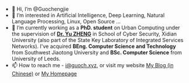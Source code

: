 - 👋 Hi, I’m @Guochengjie
- 👀 I’m interested in Artificial Intelligence, Deep Learning, Natural Language Processing, Linux, Open Source ...
- 🌱 I’m currently working as a <b>PhD. student</b> on Urban Computing under the supervision of <b>[Dr. Yu ZHENG](http://urban-computing.com/yuzheng)</b> in School of Cyber Security, Xidian University (also part of the State Key Laboratory of Integrated Services Networks). 
  I've acquired <b>BEng. Computer Science and Technology</b> from Southwest Jiaotong University and <b>BSc. Computer Science</b> from University of Leeds.
- 📫 How to reach me - i@guoch.xyz, or visit my website [My Blog (in Chinese)](https://guoch.xyz) or [My Homepage](https://b4a.me)

<!---
Guochengjie/Guochengjie is a ✨ special ✨ repository because its `README.md` (this file) appears on your GitHub profile.
You can click the Preview link to take a look at your changes.
--->
